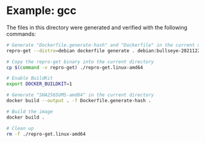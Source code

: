 # Example: gcc

The files in this directory were generated and verified with the following commands:
```bash
# Generate "Dockerfile.generate-hash" and "Dockerfile" in the current directory
repro-get --distro=debian dockerfile generate . debian:bullseye-20211220 $(cat PACKAGES)

# Copy the repro-get binary into the current directory
cp $(command -v repro-get) ./repro-get.linux-amd64

# Enable BuildKit
export DOCKER_BUILDKIT=1

# Generate "SHA256SUMS-amd64" in the current directory
docker build --output . -f Dockerfile.generate-hash .

# Build the image
docker build .

# Clean up
rm -f ./repro-get.linux-amd64
```
